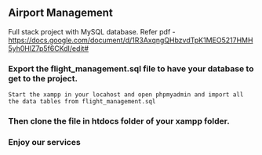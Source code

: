 ## Airport Management
Full stack project with MySQL database.
Refer pdf -https://docs.google.com/document/d/1R3AxqngQHbzvdTpK1MEO5217HMH5yh0HlZ7p5f6CKdI/edit#
### Export the flight_management.sql file to have your database to get to the project.
    Start the xampp in your locahost and open phpmyadmin and import all the data tables from flight_management.sql
### Then clone the file in htdocs folder of your xampp folder.
### Enjoy our services
